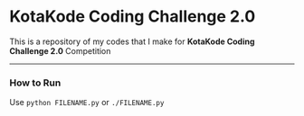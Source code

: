 # KotaKode Coding Challenge 2.0
This is a repository of my codes that I make for **KotaKode Coding Challenge 2.0** Competition

---
### How to Run

Use `python FILENAME.py` or `./FILENAME.py`